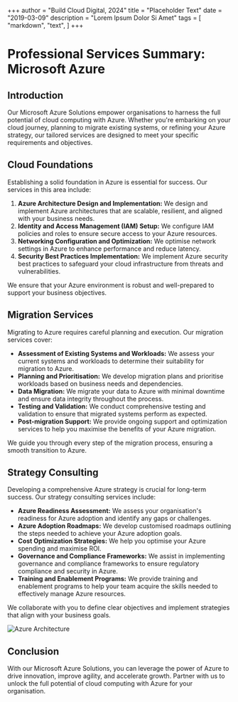 +++
author = "Build Cloud Digital, 2024"
title = "Placeholder Text"
date = "2019-03-09"
description = "Lorem Ipsum Dolor Si Amet"
tags = [
    "markdown",
    "text",
]
+++

# Professional Services Summary: Microsoft Azure

## Introduction

Our Microsoft Azure Solutions empower organisations to harness the full potential of cloud computing with Azure. Whether you're embarking on your cloud journey, planning to migrate existing systems, or refining your Azure strategy, our tailored services are designed to meet your specific requirements and objectives.

## Cloud Foundations

Establishing a solid foundation in Azure is essential for success. Our services in this area include:

1. **Azure Architecture Design and Implementation:** We design and implement Azure architectures that are scalable, resilient, and aligned with your business needs.
2. **Identity and Access Management (IAM) Setup:** We configure IAM policies and roles to ensure secure access to your Azure resources.
3. **Networking Configuration and Optimization:** We optimise network settings in Azure to enhance performance and reduce latency.
4. **Security Best Practices Implementation:** We implement Azure security best practices to safeguard your cloud infrastructure from threats and vulnerabilities.

We ensure that your Azure environment is robust and well-prepared to support your business objectives.

## Migration Services

Migrating to Azure requires careful planning and execution. Our migration services cover:

- **Assessment of Existing Systems and Workloads:** We assess your current systems and workloads to determine their suitability for migration to Azure.
- **Planning and Prioritisation:** We develop migration plans and prioritise workloads based on business needs and dependencies.
- **Data Migration:** We migrate your data to Azure with minimal downtime and ensure data integrity throughout the process.
- **Testing and Validation:** We conduct comprehensive testing and validation to ensure that migrated systems perform as expected.
- **Post-migration Support:** We provide ongoing support and optimization services to help you maximise the benefits of your Azure migration.

We guide you through every step of the migration process, ensuring a smooth transition to Azure.

## Strategy Consulting

Developing a comprehensive Azure strategy is crucial for long-term success. Our strategy consulting services include:

- **Azure Readiness Assessment:** We assess your organisation's readiness for Azure adoption and identify any gaps or challenges.
- **Azure Adoption Roadmaps:** We develop customised roadmaps outlining the steps needed to achieve your Azure adoption goals.
- **Cost Optimization Strategies:** We help you optimise your Azure spending and maximise ROI.
- **Governance and Compliance Frameworks:** We assist in implementing governance and compliance frameworks to ensure regulatory compliance and security in Azure.
- **Training and Enablement Programs:** We provide training and enablement programs to help your team acquire the skills needed to effectively manage Azure resources.

We collaborate with you to define clear objectives and implement strategies that align with your business goals.

![Azure Architecture](https://learn.microsoft.com/en-us/azure/cloud-adoption-framework/ready/enterprise-scale/media/ns-arch-cust-expanded.svg)

## Conclusion

With our Microsoft Azure Solutions, you can leverage the power of Azure to drive innovation, improve agility, and accelerate growth. Partner with us to unlock the full potential of cloud computing with Azure for your organisation.
